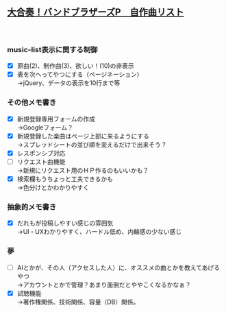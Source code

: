 ## [大合奏！バンドブラザーズP　自作曲リスト](https://piesmist.github.io/bbp-original-db-front/)  
　  
### music-list表示に関する制御
- [X] 原曲(2)、制作曲(3)、欲しい！(10)の非表示
- [X] 表を次へってやつにする（ページネーション）  
→jQuery、データの表示を10行まで等

### その他メモ書き  
- [X] 新規登録専用フォームの作成  
→Googleフォーム？  
- [X] 新規登録した楽曲はページ上部に来るようにする  
→スプレッドシートの並び順を変えるだけで出来そう？  
- [X] レスポンシブ対応  
- [ ] リクエスト曲機能  
→新規にリクエスト用のＨＰ作るのもいいかも？  
- [X] 検索欄もうちょっと工夫できるかも  
→色分けとかわかりやすく  

### 抽象的メモ書き  
- [X] だれもが投稿しやすい感じの雰囲気  
→UI・UXわかりやすく、ハードル低め、内輪感の少ない感じ  


### 夢  
- [ ] AIとかが、その人（アクセスした人）に、オススメの曲とかを教えてあげるやつ  
→アカウントとかで管理？あまり面倒だとややこくなるかなぁ？  
- [X] 試聴機能  
→著作権関係、技術関係、容量（DB）関係。

